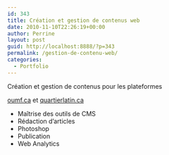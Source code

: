 ```yaml
---
id: 343
title: Création et gestion de contenus web
date: 2010-11-10T22:26:19+00:00
author: Perrine
layout: post
guid: http://localhost:8888/?p=343
permalink: /gestion-de-contenu-web/
categories:
  - Portfolio
---
```

<!--more-->Création et gestion de contenus pour les plateformes 

<a href="http://oumf.ca/" target="_blank">oumf.ca</a> et <a href="http://www.quartierlatin.ca/" target="_blank">quartierlatin.ca</a>

  * Maîtrise des outils de CMS
  * Rédaction d’articles
  * Photoshop
  * Publication
  * Web Analytics